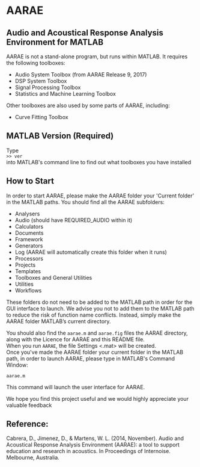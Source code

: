 # AARAE
## Audio and Acoustical Response Analysis Environment for MATLAB

AARAE is not a stand-alone program, but runs within MATLAB. It requires the following toolboxes:  
- Audio System Toolbox (from AARAE Release 9, 2017)  
- DSP System Toolbox  
- Signal Processing Toolbox  
- Statistics and Machine Learning Toolbox  

Other toolboxes are also used by some parts of AARAE, including:
- Curve Fitting Toolbox  

## MATLAB Version (Required)
Type  
` >> ver  `   
into MATLAB's command line to find out what toolboxes you have installed  

## How to Start
In order to start AARAE, please make the AARAE folder your 'Current folder' in the MATLAB paths. You should find all the AARAE subfolders:  
- Analysers  
- Audio (should have REQUIRED_AUDIO within it)  
- Calculators  
- Documents  
- Framework  
- Generators  
- Log (AARAE will automatically create this folder when it runs)  
- Processors  
- Projects  
- Templates  
- Toolboxes and General Utilities  
- Utilities  
- Workflows  

These folders do not need to be added to the MATLAB path in order for the GUI interface to launch. We advise you not to add them to the MATLAB path to reduce the risk of function name conflicts. Instead, simply make the AARAE folder MATLAB’s current directory.  

You should also find the `aarae.m` and `aarae.fig` files the AARAE directory, along with the Licence for AARAE and this README file.  
When you run `AARAE`, the file Settings <.mat> will be created.  
Once you've made the AARAE folder your current folder in the MATLAB path, in order to launch AARAE, please type in MATLAB's Command Window:  
 
`aarae.m`  

This command will launch the user interface for AARAE.  

We hope you find this project useful and we would highly appreciate your valuable feedback  
 
## Reference:
Cabrera, D., Jimenez, D., & Martens, W. L. (2014, November). Audio and Acoustical Response Analysis Environment (AARAE): a tool to support education and research in acoustics. In Proceedings of Internoise. Melbourne, Australia.

